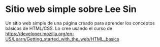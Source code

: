 # Sitio web simple sobre Lee Sin
Un sitio web simple de una página creado para aprender los conceptos básicos de HTML/CSS. Lo cree usando el curso de https://developer.mozilla.org/en-US/Learn/Getting_started_with_the_web/HTML_basics
